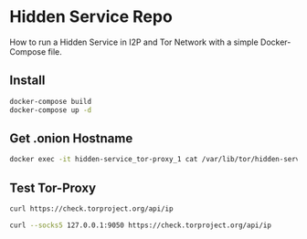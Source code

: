 # Hidden Service Repo
How to run a Hidden Service in I2P and Tor Network with a simple Docker-Compose file.

## Install
```bash
docker-compose build
docker-compose up -d
```

## Get .onion Hostname
```bash
docker exec -it hidden-service_tor-proxy_1 cat /var/lib/tor/hidden-service/hostname
```

## Test Tor-Proxy

```bash
curl https://check.torproject.org/api/ip
```

```bash
curl --socks5 127.0.0.1:9050 https://check.torproject.org/api/ip
```